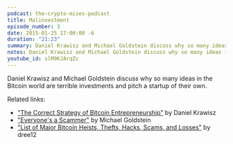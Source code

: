 ```yaml
---
podcast: the-crypto-mises-podcast
title: Malinvestment
episode_number: 3
date: 2015-01-25 17:00:00 -6
duration: "21:23"
summary: Daniel Krawisz and Michael Goldstein discuss why so many ideas in the Bitcoin world are terrible investments and pitch a startup of their own.
notes: Daniel Krawisz and Michael Goldstein discuss why so many ideas in the Bitcoin world are terrible investments and pitch a startup of their own. Visit the website for show notes and related links. https://nakamotoinstitute.org/podcast/01-25-15-malinvestments/
youtube_id: slM9KJArqZc
---
```


Daniel Krawisz and Michael Goldstein discuss why so many ideas in the Bitcoin world are terrible investments and pitch a startup of their own.

Related links:

- ["The Correct Strategy of Bitcoin Entrepreneurship"](/mempool/the-correct-strategy-of-bitcoin-entrepreneurship) by Daniel Krawisz
- ["Everyone's a Scammer"](/mempool/everyones-a-scammer) by Michael Goldstein
- ["List of Major Bitcoin Heists, Thefts, Hacks, Scams, and Losses"](https://bitcointalk.org/index.php?topic=576337) by dree12
